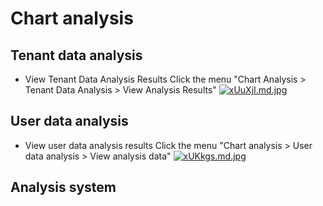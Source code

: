 # Chart analysis
## Tenant data analysis

* View Tenant Data Analysis Results Click the menu "Chart Analysis > Tenant Data Analysis > View Analysis Results"
[![ xUuXjI.md.jpg ](https://s1.ax1x.com/2022/10/12/xUuXjI.md.jpg)](https://imgse.com/i/xUuXjI)

## User data analysis

* View user data analysis results Click the menu "Chart analysis > User data analysis > View analysis data"
[![ xUKkgs.md.jpg ](https://s1.ax1x.com/2022/10/12/xUKkgs.md.jpg)](https://imgse.com/i/xUKkgs)

## Analysis system

